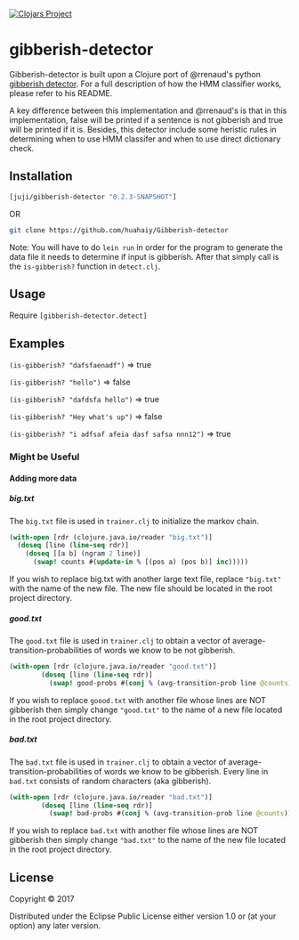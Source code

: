 [![Clojars Project](https://img.shields.io/clojars/v/juji/gibberish-detector.svg)](https://clojars.org/juji/gibberish-detector)


# gibberish-detector

Gibberish-detector is built upon a Clojure port of @rrenaud's python [gibberish detector](https://github.com/rrenaud/Gibberish-Detector).
For a full description of how the HMM classifier works, please refer to his README.

A key difference between this implementation and @rrenaud's is that in this implementation, false will be printed if a sentence is not gibberish and true will be printed if it is. Besides, this detector include some heristic rules in determining when to use HMM classifer and when to use direct dictionary check.

## Installation

```clojure
[juji/gibberish-detector "0.2.3-SNAPSHOT"]
```

OR

```bash
git clone https://github.com/huahaiy/Gibberish-detector
```
Note: You will have to do ```lein run``` in order for the program to generate the data file it needs to determine if input is gibberish.
After that simply call is the ```is-gibberish?``` function in ```detect.clj```.

## Usage

Require ```[gibberish-detector.detect]```


## Examples

```(is-gibberish? "dafsfaenadf")``` => true

```(is-gibberish? "hello")``` => false

```(is-gibberish? "dafdsfa hello")``` => true

```(is-gibberish? "Hey what's up")``` => false

```(is-gibberish? "i adfsaf afeia dasf safsa nnn12")``` => true


### Might be Useful
#### Adding more data
##### big.txt
The ```big.txt``` file is used in ```trainer.clj``` to initialize the markov chain.
```clojure
(with-open [rdr (clojure.java.io/reader "big.txt")]
  (doseq [line (line-seq rdr)]
    (doseq [[a b] (ngram 2 line)]
      (swap! counts #(update-in % [(pos a) (pos b)] inc)))))
```
If you wish to replace big.txt with another large text file, replace ```"big.txt"``` with the name of the new file.
The new file should be located in the root project directory.

##### good.txt
The ```good.txt``` file is used in ```trainer.clj``` to obtain a vector of average-transition-probabilities of words we know to be not gibberish.
```clojure
(with-open [rdr (clojure.java.io/reader "good.txt")]
        (doseq [line (line-seq rdr)]
          (swap! good-probs #(conj % (avg-transition-prob line @counts)))))
```
If you wish to replace ```goood.txt``` with another file whose lines are NOT gibberish then simply change ```"good.txt"``` to the name of a new file located in the root project directory.

##### bad.txt
The ```bad.txt``` file is used in ```trainer.clj``` to obtain a vector of average-transition-probabilities of words we know to be gibberish.
Every line in ```bad.txt``` consists of random characters (aka gibberish).
```clojure
(with-open [rdr (clojure.java.io/reader "bad.txt")]
        (doseq [line (line-seq rdr)]
          (swap! bad-probs #(conj % (avg-transition-prob line @counts)))))
```
If you wish to replace ```bad.txt``` with another file whose lines are NOT gibberish then simply change ```"bad.txt"``` to the name of the new file located in the root project directory.
## License

Copyright © 2017

Distributed under the Eclipse Public License either version 1.0 or (at
your option) any later version.

